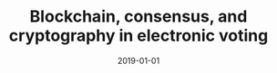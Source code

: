 ---
title: "Blockchain, consensus, and cryptography in electronic voting"
collection: publications
category: manuscripts
permalink: /publication/2019-01-01-Blockchain-consensus-and-cryptography-in-electronic-voting
date: 2019-01-01
venue: 'Homo Virtualis'
citation: ' Panagiotis Grontas,  Aris Pagourtzis, &quot;Blockchain, consensus, and cryptography in electronic voting.&quot; Homo Virtualis, 2019.'
---